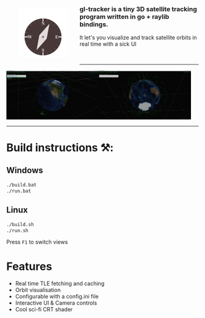 <img src="media/Logo.png" alt="Logo" align="left" width="128" style="margin: 32px"/>

### gl-tracker is a tiny 3D satellite tracking program written in go + raylib bindings.

It let's you visualize and track satellite orbits in real time with a sick UI

<br>

---

<img src="media/Screenshot1.png" alt="Screenshot 1" align="left" width="48%"/>
<img src="media/Screenshot2.png" alt="Screenshot 2" width="48%"/>

---

# Build instructions ⚒️:


## Windows
```
./build.bat
./run.bat
```

## Linux
```
./build.sh
./run.sh
```

Press ``F1`` to switch views

# Features
- Real time TLE fetching and caching
- Orbit visualisation
- Configurable with a config.ini file
- Interactive UI & Camera controls
- Cool sci-fi CRT shader
